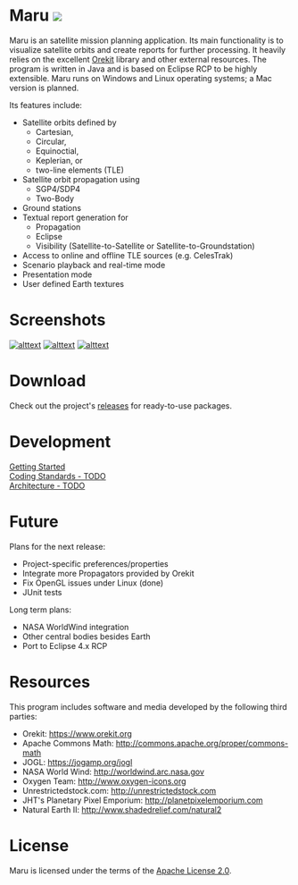Maru [![](https://travis-ci.org/vobject/maru.png?branch=maru-next)](https://travis-ci.org/vobject/maru/)
====

Maru is an satellite mission planning application. Its main functionality is to visualize satellite orbits and create reports for further processing. It heavily relies on the excellent [Orekit](https://www.orekit.org/) library and other external resources.
The program is written in Java and is based on Eclipse RCP to be highly extensible. Maru runs on Windows and Linux operating systems; a Mac version is planned.

Its features include:
- Satellite orbits defined by
  * Cartesian,
  * Circular,
  * Equinoctial,
  * Keplerian, or
  * two-line elements (TLE)
- Satellite orbit propagation using
  * SGP4/SDP4
  * Two-Body
- Ground stations
- Textual report generation for
  * Propagation
  * Eclipse
  * Visibility (Satellite-to-Satellite or Satellite-to-Groundstation)
- Access to online and offline TLE sources (e.g. CelesTrak)
- Scenario playback and real-time mode
- Presentation mode
- User defined Earth textures

# Screenshots
[![alttext][060]][060]
[![alttext][030]][030]
[![alttext][040]][040]

[010]: https://github.com/vobject/maru/wiki/images/20140110_realtime_scenario.jpg (Scenario in real-time mode)
[020]: https://github.com/vobject/maru/wiki/images/20140110_scenario_nasabg.jpg (Alternative Earth image)
[030]: https://github.com/vobject/maru/wiki/images/20140110_realtime_scenario_pres.jpg (Presentation perspective)
[040]: https://github.com/vobject/maru/wiki/images/20140110_propagation_report.jpg (Propagation report)
[050]: https://github.com/vobject/maru/wiki/images/20140110_eclipse_report.jpg (Eclipse report)
[060]: https://github.com/vobject/maru/wiki/images/20140222_scenario_planning.jpg (Scenario planning)

# Download
Check out the project's [releases](https://github.com/vobject/maru/releases) for ready-to-use packages.

# Development
[Getting Started](https://github.com/vobject/maru/wiki/Getting-Started-Developing)  
[Coding Standards - TODO](https://github.com/vobject/maru/wiki/Coding-Standards)  
[Architecture - TODO](https://github.com/vobject/maru/wiki/Architecture)  

# Future
Plans for the next release:
- Project-specific preferences/properties
- Integrate more Propagators provided by Orekit
- Fix OpenGL issues under Linux (done)
- JUnit tests

Long term plans:
- NASA WorldWind integration
- Other central bodies besides Earth
- Port to Eclipse 4.x RCP

# Resources
This program includes software and media developed by the following third parties:
- Orekit: https://www.orekit.org
- Apache Commons Math: http://commons.apache.org/proper/commons-math
- JOGL: https://jogamp.org/jogl
- NASA World Wind: http://worldwind.arc.nasa.gov
- Oxygen Team: http://www.oxygen-icons.org
- Unrestrictedstock.com: http://unrestrictedstock.com
- JHT's Planetary Pixel Emporium: http://planetpixelemporium.com
- Natural Earth II: http://www.shadedrelief.com/natural2

# License
Maru is licensed under the terms of the [Apache License 2.0](http://apache.org/licenses/LICENSE-2.0.txt).
